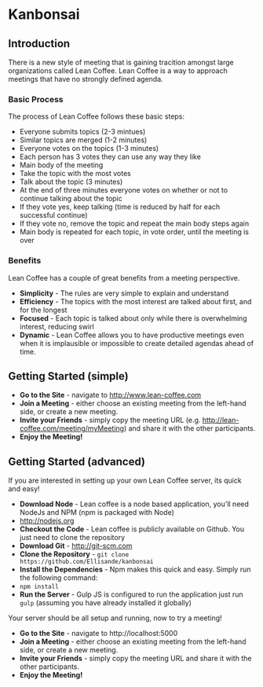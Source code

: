 # Kanbonsai

## Introduction
There is a new style of meeting that is gaining tracition amongst large organizations called Lean Coffee. Lean Coffee is a way to approach meetings that have no strongly defined agenda.

### Basic Process
The process of Lean Coffee follows these basic steps:

* Everyone submits topics (2-3 mintues)
* Similar topics are merged (1-2 minutes)
* Everyone votes on the topics (1-3 minutes)
 * Each person has 3 votes they can use any way they like
* Main body of the meeting
 * Take the topic with the most votes
 * Talk about the topic (3 minutes)
 * At the end of three minutes everyone votes on whether or not to continue talking about the topic
  * If they vote yes, keep talking (time is reduced by half for each successful continue)
  * If they vote no, remove the topic and repeat the main body steps again
* Main body is repeated for each topic, in vote order, until the meeting is over

### Benefits
Lean Coffee has a couple of great benefits from a meeting perspective.

* __Simplicity__ - The rules are very simple to explain and understand
* __Efficiency__ - The topics with the most interest are talked about first, and for the longest
* __Focused__ - Each topic is talked about only while there is overwhelming interest, reducing swirl
* __Dynamic__ - Lean Coffee allows you to have productive meetings even when it is implausible or impossible to create detailed agendas ahead of time.


## Getting Started (simple)

* __Go to the Site__ - navigate to http://www.lean-coffee.com
* __Join a Meeting__ - either choose an existing meeting from the left-hand side, or create a new meeting.
* __Invite your Friends__ - simply copy the meeting URL (e.g. http://lean-coffee.com/meeting/myMeeting) and share it with the other participants.
* __Enjoy the Meeting!__

## Getting Started (advanced)

If you are interested in setting up your own Lean Coffee server, its quick and easy!

* __Download Node__ - Lean coffee is a node based application, you'll need NodeJs and NPM (npm is packaged with Node)
 * http://nodejs.org
* __Checkout the Code__ - Lean coffee is publicly available on Github. You just need to clone the repository
 * __Download Git__ - http://git-scm.com
 * __Clone the Repository__ - ```git clone https://github.com/Ellisande/kanbonsai```
* __Install the Dependencies__ - Npm makes this quick and easy. Simply run the following command:
 * ```npm install```
* __Run the Server__ - Gulp JS is configured to run the application just run ```gulp``` (assuming you have already installed it globally)

Your server should be all setup and running, now to try a meeting!

* __Go to the Site__ - navigate to http://localhost:5000
* __Join a Meeting__ - either choose an existing meeting from the left-hand side, or create a new meeting.
* __Invite your Friends__ - simply copy the meeting URL and share it with the other participants.
* __Enjoy the Meeting!__
